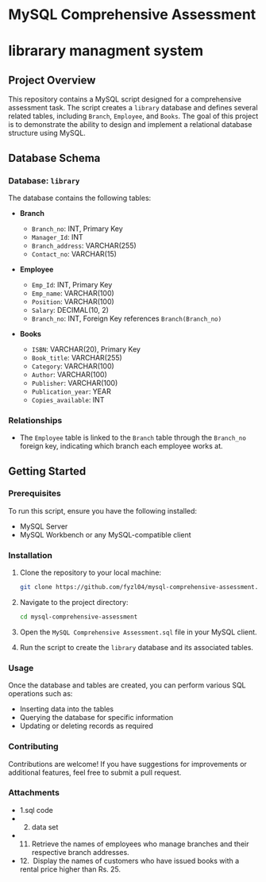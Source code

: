 
# MySQL Comprehensive Assessment
# librarary managment system

## Project Overview

This repository contains a MySQL script designed for a comprehensive assessment task. The script creates a `library` database and defines several related tables, including `Branch`, `Employee`, and `Books`. The goal of this project is to demonstrate the ability to design and implement a relational database structure using MySQL.

## Database Schema

### Database: `library`

The database contains the following tables:

- **Branch**
  - `Branch_no`: INT, Primary Key
  - `Manager_Id`: INT
  - `Branch_address`: VARCHAR(255)
  - `Contact_no`: VARCHAR(15)

- **Employee**
  - `Emp_Id`: INT, Primary Key
  - `Emp_name`: VARCHAR(100)
  - `Position`: VARCHAR(100)
  - `Salary`: DECIMAL(10, 2)
  - `Branch_no`: INT, Foreign Key references `Branch(Branch_no)`

- **Books**
  - `ISBN`: VARCHAR(20), Primary Key
  - `Book_title`: VARCHAR(255)
  - `Category`: VARCHAR(100)
  - `Author`: VARCHAR(100)
  - `Publisher`: VARCHAR(100)
  - `Publication_year`: YEAR
  - `Copies_available`: INT

### Relationships

- The `Employee` table is linked to the `Branch` table through the `Branch_no` foreign key, indicating which branch each employee works at.

## Getting Started

### Prerequisites

To run this script, ensure you have the following installed:

- MySQL Server
- MySQL Workbench or any MySQL-compatible client

### Installation

1. Clone the repository to your local machine:
   ```bash
   git clone https://github.com/fyzl04/mysql-comprehensive-assessment.git
   ```

2. Navigate to the project directory:
   ```bash
   cd mysql-comprehensive-assessment
   ```

3. Open the `MySQL Comprehensive Assessment.sql` file in your MySQL client.

4. Run the script to create the `library` database and its associated tables.

### Usage

Once the database and tables are created, you can perform various SQL operations such as:

- Inserting data into the tables
- Querying the database for specific information
- Updating or deleting records as required

### Contributing

Contributions are welcome! If you have suggestions for improvements or additional features, feel free to submit a pull request.

### Attachments
- 1.sql code
- 2. data set
- 11. Retrieve the names of employees who manage branches and their respective branch addresses.
- 12.  Display the names of customers who have issued books with a rental price higher than Rs. 25.


